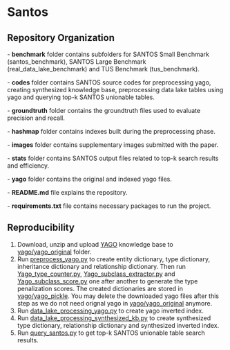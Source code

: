 # Santos

## Repository Organization

\- **benchmark**  folder contains subfolders for SANTOS Small Benchmark (santos_benchmark), SANTOS Large Benchmark (real_data_lake_benchmark) and TUS Benchmark (tus_benchmark).

\- **codes** folder contains SANTOS source codes for preprocessing yago, creating synthesized knowledge base, preprocessing data lake tables using yago and querying top-k SANTOS unionable tables.

\- **groundtruth** folder contains the groundtruth files used to evaluate precision and recall.

\- **hashmap** folder contains indexes built during the preprocessing phase.

\- **images** folder contains supplementary images submitted with the paper.

\- **stats** folder contains SANTOS output files related to top-k search results and efficiency.

\- **yago** folder contains the original and indexed yago files.

\- **README.md** file explains the repository.

\- **requirements.txt** file contains necessary packages to run the project.


## Reproducibility

1. Download, unzip and upload [YAGO](https://yago-knowledge.org/downloads/yago-4) knowledge base to [yago/yago_original](yago/yago_original) folder.
2. Run [preprocess_yago.py](codes/preprocess_yago.py) to create entity dictionary, type dictionary, inheritance dictionary and relationship dictionary. Then run [Yago_type_counter.py](codes/Yago_type_counter.py), [Yago_subclass_extractor.py](codes/Yago_subclass_extractor.py) and [Yago_subclass_score.py](codes/Yago_subclass_score.py) one after another to generate the type penalization scores. The created dictionaries are stored in [yago/yago_pickle](yago/yago_pickle/). You may delete the downloaded yago files after this step as we do not need orignal yago in [yago/yago_original](yago/yago_original) anymore.
3. Run [data_lake_processing_yago.py](codes/data_lake_processing_yago.py) to create yago inverted index.
4. Run [data_lake_processing_synthesized_kb.py](codes/data_lake_processing_synthesized_kb.py) to create synthesized type dictionary, relationship dictionary and synthesized inverted index.
5. Run [query_santos.py](codes/query_santos.py) to get top-k SANTOS unionable table search results.


